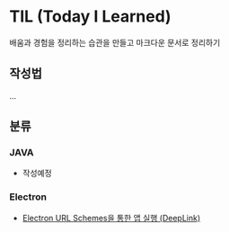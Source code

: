 # TIL (Today I Learned)

배움과 경험을 정리하는 습관을 만들고 마크다운 문서로 정리하기

## 작성법

...

## 분류
 ### JAVA
 - 작성예정
 ### Electron
 - <a href="https://github.com/sangyongchoi/TIL/blob/master/kotlin/coroutines.md">Electron URL Schemes을 통한 앱 실행 (DeepLink)</a>